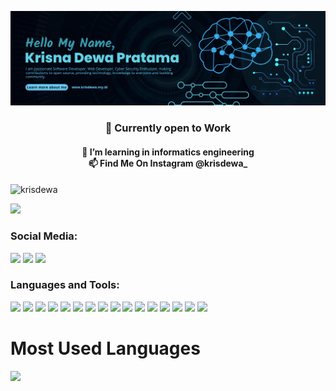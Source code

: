 ![banner](https://raw.githubusercontent.com/krisdewa/krisdewa/main/banner-sip.png)
<h3 align="center">👋 Currently open to Work</h3>
<h4 align="center">🌱 I’m learning in informatics engineering <br> 📫 Find Me On Instagram @krisdewa_</h3>
<h4 align="center"></h3>

<p align="left"> <img src="https://komarev.com/ghpvc/?username=krisdewa&label=Profile%20views&color=0e75b6&style=flat" alt="krisdewa" /> </p>
<a href="#"><img src="https://img.shields.io/badge/youtube/channel/subscribers/UCcFXtJI7vNklL6XHSevgXZg"></a>

<h3 align="left">Social Media:</h3>
<a href="https://www.instagram.com/krisdewa_/?hl=id"><img src="https://img.shields.io/badge/Instagram-E4405F?style=for-the-badge&logo=instagram&logoColor=white"></a>
<a href="https://www.linkedin.com/in/krisna-dewa-pratama-9aa907153/"><img src="https://img.shields.io/badge/LinkedIn-0077B5?style=for-the-badge&logo=linkedin&logoColor=white"></a>
<a href="https://www.youtube.com/channel/UCcFXtJI7vNklL6XHSevgXZg"><img src="https://img.shields.io/badge/YouTube-FF0000?style=for-the-badge&logo=youtube&logoColor=white"></a>

<h3 align="left">Languages and Tools:</h3>
<a href="#"><img src="https://img.shields.io/badge/HTML5-E34F26?style=for-the-badge&logo=html5&logoColor=white"></a>
<a href="#"><img src="https://img.shields.io/badge/CSS3-1572B6?style=for-the-badge&logo=css3&logoColor=white"></a>
<a href="#"><img src="https://img.shields.io/badge/JavaScript-F7DF1E?style=for-the-badge&logo=javascript&logoColor=black"></a>
<a href="#"><img src="https://img.shields.io/badge/PHP-777BB4?style=for-the-badge&logo=php&logoColor=white"></a>
<a href="#"><img src="https://img.shields.io/badge/Laravel-FF2D20?style=for-the-badge&logo=laravel&logoColor=white"></a>
<a href="#"><img src="https://img.shields.io/badge/MySQL-00000F?style=for-the-badge&logo=mysql&logoColor=white"></a>
<a href="#"><img src="https://img.shields.io/badge/Bootstrap-563D7C?style=for-the-badge&logo=bootstrap&logoColor=white"></a>
<a href="#"><img src=" https://img.shields.io/badge/Python-3776AB?style=for-the-badge&logo=python&logoColor=white"></a>
<a href="#"><img src="https://img.shields.io/badge/Java-ED8B00?style=for-the-badge&logo=java&logoColor=white"></a>
<a href="#"><img src="https://img.shields.io/badge/C%2B%2B-00599C?style=for-the-badge&logo=c%2B%2B&logoColor=white"></a>
<a href="#"><img src="https://img.shields.io/badge/MySQL-00000F?style=for-the-badge&logo=mysql&logoColor=white"></a>
<a href="#"><img src="https://img.shields.io/badge/Python-3776AB?style=for-the-badge&logo=python&logoColor=white"></a>
<a href="#"><img src="https://img.shields.io/badge/Microsoft-666666?style=for-the-badge&logo=microsoft&logoColor=white"></a>
<a href="#"><img src="https://img.shields.io/badge/Node.js-43853D?style=for-the-badge&logo=node.js&logoColor=white"></a>
<a href="#"><img src="https://img.shields.io/badge/React-20232A?style=for-the-badge&logo=react&logoColor=61DAFB"></a>
<a href="#"><img src="https://img.shields.io/badge/Vue.js-35495E?style=for-the-badge&logo=vue.js&logoColor=4FC08D"></a>



<!-- <a href="#"><img src=" "></a>
<a href="#"><img src=" "></a>
<a href="#"><img src=" "></a>
<a href="#"><img src=" "></a>
<a href="#"><img src=" "></a>
<a href="#"><img src=" "></a>
<a href="#"><img src=" "></a>
<a href="#"><img src=" "></a> -->


# Most Used Languages
<a href="#"><img src="https://github-readme-stats.vercel.app/api/top-langs/?username=krisdewa&theme=blue-green"></a>

